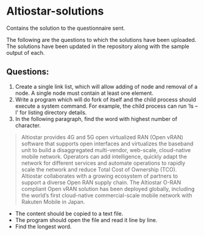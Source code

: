# Altiostar-solutions
Contains the solution to the questionnaire sent.

The following are the questions to which the solutions have been uploaded. The solutions have been updated in the repository along with the sample output of each.


## Questions:
1. Create a single link list, which will allow adding of node and removal of a node. A single node must contain at least one element.
2. Write a program which will do fork of itself and the child process should execute a system command. 
For example, the child process can run ‘ls –l’ for listing directory details.
3. In the following paragraph, find the word with highest number of character.
  >Altiostar provides 4G and 5G open virtualized RAN (Open vRAN) software that supports open interfaces and virtualizes the baseband unit to build a disaggregated multi-vendor, web-scale, cloud-native mobile network. Operators can add intelligence, quickly adapt the network for different services and automate operations to rapidly scale the network and reduce Total Cost of Ownership (TCO). Altiostar collaborates with a growing ecosystem of partners to support a diverse Open RAN supply chain. The Altiostar O-RAN compliant Open vRAN solution has been deployed globally, including the world’s first cloud-native commercial-scale mobile network with Rakuten Mobile in Japan.
  * The content should be copied to a text file.
  * The program should open the file and read it line by line.
  * Find the longest word.
  

